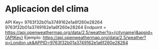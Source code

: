 # Aplicacion del clima

API Key= 9763f32b01a3749162e1a6f260e28264
9763f32b01a3749162e1a6f260e28264
Endpoint = https://api.openweathermap.org/data/2.5/weather?q={cityname}&appid={APIKey}
Ejemplo: https://api.openweathermap.org/data/2.5/weather?q=London,uk&APPID=9763f32b01a3749162e1a6f260e28264